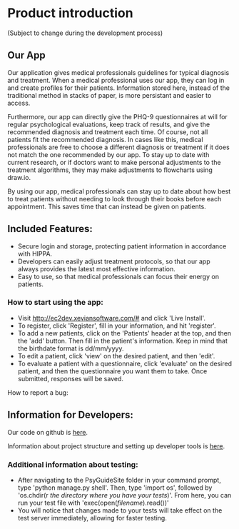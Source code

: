 # Product introduction

(Subject to change during the development process)
## Our App
Our application gives medical professionals guidelines for typical diagnosis and treatment. When a medical professional uses our app, they can log in and create profiles for their patients. Information stored here, instead of the traditional method in stacks of paper, is more persistant and easier to access. 

Furthermore, our app can directly give the PHQ-9 questionnaires at will for regular psychological evaluations, keep track of results, and give the recommended diagnosis and treatment each time. Of course, not all patients fit the recommended diagnosis. In cases like this, medical professionals are free to choose a different diagnosis or treatment if it does not match the one recommended by our app. To stay up to date with current research, or if doctors want to make personal adjustments to the treatment algorithms, they may make adjustments to flowcharts using draw.io. 

By using our app, medical professionals can stay up to date about how best to treat patients without needing to look through their books before each appointment. This saves time that can instead be given on patients.

## Included Features:
- Secure login and storage, protecting patient information in accordance with HIPPA.
- Developers can easily adjust treatment protocols, so that our app always provides the latest most effective information. 
- Easy to use, so that medical professionals can focus their energy on patients. 

### How to start using the app: 
- Visit http://ec2dev.xeviansoftware.com/# and click 'Live Install'.
- To register, click 'Register', fill in your information, and hit 'register'. 
- To add a new patients, click on the 'Patients' header at the top, and then the 'add' button. Then fill in the patient's information. Keep in mind that the birthdate format is dd/mm/yyyy. 
- To edit a patient, click 'view' on the desired patient, and then 'edit'. 
- To evaluate a patient with a questionnaire, click 'evaluate' on the desired patient, and then the questionnaire you want them to take. Once submitted, responses will be saved. 

How to report a bug: 

## Information for Developers:
Our code on github is [here](https://github.com/friday-the-13th/Front-end).

Information about project structure and setting up developer tools is [here](http://ec2dev.xeviansoftware.com/devinfo.html).
### Additional information about testing: 
- After navigating to the PsyGuideSite folder in your command prompt, type 'python manage.py shell'. Then, type 'import os', followed by 'os.chdir(r *the directory where you have your tests*)'. From here, you can run your test file with 'exec(open(*filename*).read())'
- You will notice that changes made to your tests will take effect on the test server immediately, allowing for faster testing. 
